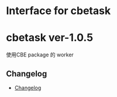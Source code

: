 # Interface for cbetask


# cbetask ver-1.0.5

使用CBE package 的 worker


## Changelog

- [Changelog](CHANGELOG.md)
